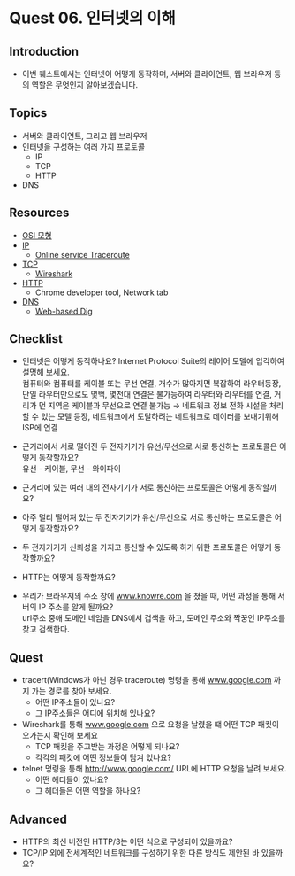 # Quest 06. 인터넷의 이해

## Introduction

- 이번 퀘스트에서는 인터넷이 어떻게 동작하며, 서버와 클라이언트, 웹 브라우저 등의 역할은 무엇인지 알아보겠습니다.

## Topics

- 서버와 클라이언트, 그리고 웹 브라우저
- 인터넷을 구성하는 여러 가지 프로토콜
  - IP
  - TCP
  - HTTP
- DNS

## Resources

- [OSI 모형](https://ko.wikipedia.org/wiki/OSI_%EB%AA%A8%ED%98%95)
- [IP](https://ko.wikipedia.org/wiki/%EC%9D%B8%ED%84%B0%EB%84%B7_%ED%94%84%EB%A1%9C%ED%86%A0%EC%BD%9C)
  - [Online service Traceroute](http://ping.eu/traceroute/)
- [TCP](https://ko.wikipedia.org/wiki/%EC%A0%84%EC%86%A1_%EC%A0%9C%EC%96%B4_%ED%94%84%EB%A1%9C%ED%86%A0%EC%BD%9C)
  - [Wireshark](https://www.wireshark.org/download.html)
- [HTTP](https://ko.wikipedia.org/wiki/HTTP)
  - Chrome developer tool, Network tab
- [DNS](https://ko.wikipedia.org/wiki/%EB%8F%84%EB%A9%94%EC%9D%B8_%EB%84%A4%EC%9E%84_%EC%8B%9C%EC%8A%A4%ED%85%9C)
  - [Web-based Dig](http://networking.ringofsaturn.com/Tools/dig.php)

## Checklist

- 인터넷은 어떻게 동작하나요? Internet Protocol Suite의 레이어 모델에 입각하여 설명해 보세요.  
  컴퓨터와 컴퓨터를 케이블 또는 무선 연결, 개수가 많아지면 복잡하여 라우터등장, 단일 라우터만으로도 몇백, 몇천대 연결은 불가능하여 라우터와 라우터를 연결, 거리가 먼 지역은 케이블과 무선으로 연결 불가능 → 네트워크 정보 전화 시설을 처리할 수 있는 모델 등장, 네트워크에서 도달하려는 네트워크로 데이터를 보내기위해 ISP에 연결

- 근거리에서 서로 떨어진 두 전자기기가 유선/무선으로 서로 통신하는 프로토콜은 어떻게 동작할까요?  
  유선 - 케이블, 무선 - 와이파이

- 근거리에 있는 여러 대의 전자기기가 서로 통신하는 프로토콜은 어떻게 동작할까요?
- 아주 멀리 떨어져 있는 두 전자기기가 유선/무선으로 서로 통신하는 프로토콜은 어떻게 동작할까요?

- 두 전자기기가 신뢰성을 가지고 통신할 수 있도록 하기 위한 프로토콜은 어떻게 동작할까요?

- HTTP는 어떻게 동작할까요?
- 우리가 브라우저의 주소 창에 www.knowre.com 을 쳤을 때, 어떤 과정을 통해 서버의 IP 주소를 알게 될까요?  
  url주소 중애 도메인 네임을 DNS에서 겁색을 하고, 도메인 주소와 짝꿍인 IP주소를 찾고 검색한다.

## Quest

- tracert(Windows가 아닌 경우 traceroute) 명령을 통해 www.google.com 까지 가는 경로를 찾아 보세요.
  - 어떤 IP주소들이 있나요?
  - 그 IP주소들은 어디에 위치해 있나요?
- Wireshark를 통해 www.google.com 으로 요청을 날렸을 떄 어떤 TCP 패킷이 오가는지 확인해 보세요
  - TCP 패킷을 주고받는 과정은 어떻게 되나요?
  - 각각의 패킷에 어떤 정보들이 담겨 있나요?
- telnet 명령을 통해 <http://www.google.com/> URL에 HTTP 요청을 날려 보세요.
  - 어떤 헤더들이 있나요?
  - 그 헤더들은 어떤 역할을 하나요?

## Advanced

- HTTP의 최신 버전인 HTTP/3는 어떤 식으로 구성되어 있을까요?
- TCP/IP 외에 전세계적인 네트워크를 구성하기 위한 다른 방식도 제안된 바 있을까요?
